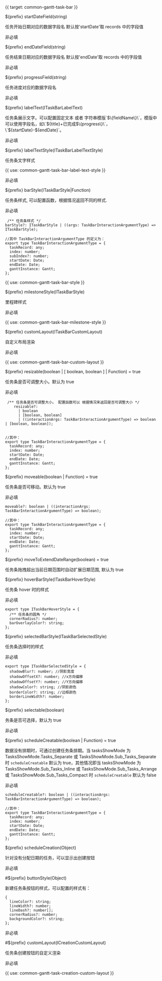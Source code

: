 {{ target: common-gantt-task-bar }}

${prefix} startDateField(string)

任务开始日期对应的数据字段名 默认按'startDate'取 records 中的字段值

非必填

${prefix} endDateField(string)

任务结束日期对应的数据字段名 默认按'endDate'取 records 中的字段值

非必填

${prefix} progressField(string)

任务进度对应的数据字段名

非必填

${prefix} labelText(ITaskBarLabelText)

任务条展示文字。可以配置固定文本 或者 字符串模版\`$\{fieldName\}\`，模版中可以使用字段名，如\`$\{title\}+已完成$\{progress\}\`，\`$\{startDate\}-$\{endDate\}\`。

非必填

${prefix} labelTextStyle(ITaskBarLabelTextStyle)

任务条文字样式

{{ use: common-gantt-task-bar-label-text-style }}

非必填

${prefix} barStyle(ITaskBarStyle|Function)

任务条样式, 可以配置函数，根据情况返回不同的样式.

非必填

```
 /** 任务条样式 */
barStyle?: ITaskBarStyle | ((args: TaskBarInteractionArgumentType) => ITaskBarStyle);

//其中 TaskBarInteractionArgumentType 的定义为：
export type TaskBarInteractionArgumentType = {
  taskRecord: any;
  index: number;
  subIndex?: number;
  startDate: Date;
  endDate: Date;
  ganttInstance: Gantt;
};
```

{{ use: common-gantt-task-bar-style }}

${prefix} milestoneStyle(ITaskBarStyle)

里程碑样式

非必填

{{ use: common-gantt-task-bar-milestone-style }}

${prefix} customLayout(ITaskBarCustomLayout)

自定义布局渲染

非必填

{{ use: common-gantt-task-bar-custom-layout }}

${prefix} resizable(boolean | [ boolean, boolean ] | Function) = true

任务条是否可调整大小。默认为 true

非必填

```
 /** 任务条是否可调整大小。 配置函数可以 根据情况来返回是否可调整大小 */
    resizable?:
      | boolean
      | [boolean, boolean]
      | ((interactionArgs: TaskBarInteractionArgumentType) => boolean | [boolean, boolean]);


//其中：
export type TaskBarInteractionArgumentType = {
  taskRecord: any;
  index: number;
  startDate: Date;
  endDate: Date;
  ganttInstance: Gantt;
};
```

${prefix} moveable(boolean | Function) = true

任务条是否可移动。默认为 true

非必填

```
moveable?: boolean | ((interactionArgs: TaskBarInteractionArgumentType) => boolean);

//其中：
export type TaskBarInteractionArgumentType = {
  taskRecord: any;
  index: number;
  startDate: Date;
  endDate: Date;
  ganttInstance: Gantt;
};
```

${prefix} moveToExtendDateRange(boolean) = true

任务条拖拽超出当前日期范围时自动扩展日期范围, 默认为 true

${prefix} hoverBarStyle(ITaskBarHoverStyle)

任务条 hover 时的样式

非必填

```
export type ITaskBarHoverStyle = {
  /** 任务条的圆角 */
  cornerRadius?: number;
  barOverlayColor?: string;
};
```

${prefix} selectedBarStyle(ITaskBarSelectedStyle)

任务条选择时的样式

非必填

```
export type ITaskBarSelectedStyle = {
  shadowBlur?: number; //阴影宽度
  shadowOffsetX?: number; //x方向偏移
  shadowOffsetY?: number; //Y方向偏移
  shadowColor?: string; //阴影颜色
  borderColor?: string; //边框颜色
  borderLineWidth?: number;
};
```

${prefix} selectable(boolean)

务条是否可选择，默认为 true

非必填

${prefix} scheduleCreatable(boolean | Function) = true

数据没有排期时，可通过创建任务条排期。当 tasksShowMode 为 TasksShowMode.Tasks_Separate 或 TasksShowMode.Sub_Tasks_Separate 时 `scheduleCreatable` 默认为 true，其他情况即当 tasksShowMode 为 TasksShowMode.Sub_Tasks_Inline 或 TasksShowMode.Sub_Tasks_Arrange 或 TasksShowMode.Sub_Tasks_Compact 时 `scheduleCreatable` 默认为 false

非必填

```
scheduleCreatable?: boolean | ((interactionArgs: TaskBarInteractionArgumentType) => boolean);

//其中：
export type TaskBarInteractionArgumentType = {
  taskRecord: any;
  index: number;
  startDate: Date;
  endDate: Date;
  ganttInstance: Gantt;
};
```

${prefix} scheduleCreation(Object)

针对没有分配日期的任务，可以显示出创建按钮

非必填

#${prefix} buttonStyle(Object)

新建任务条按钮的样式，可以配置的样式有：

```
{
  lineColor?: string;
  lineWidth?: number;
  lineDash?: number[];
  cornerRadius?: number;
  backgroundColor?: string;
};
```

非必填

#${prefix} customLayout(ICreationCustomLayout)

任务条创建按钮的自定义渲染

非必填

{{ use: common-gantt-task-creation-custom-layout }}

